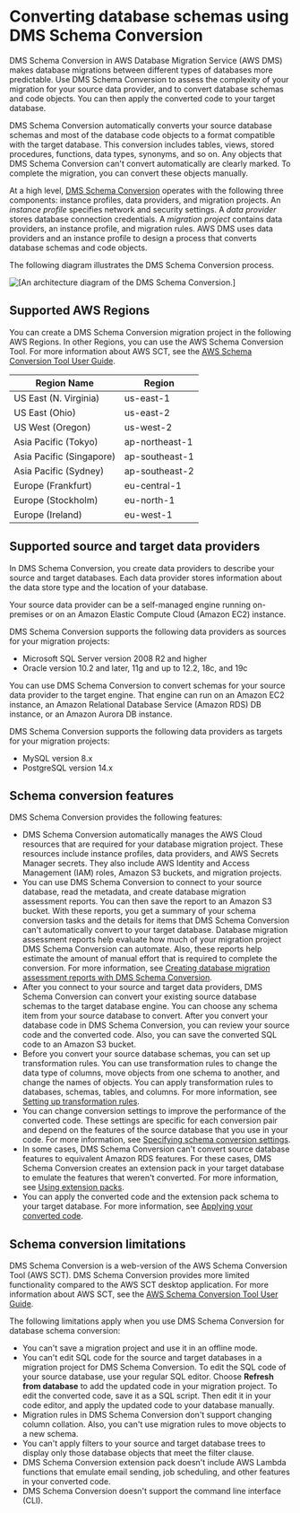 # Converting database schemas using DMS Schema Conversion<a name="CHAP_SchemaConversion"></a>

DMS Schema Conversion in AWS Database Migration Service \(AWS DMS\) makes database migrations between different types of databases more predictable\. Use DMS Schema Conversion to assess the complexity of your migration for your source data provider, and to convert database schemas and code objects\. You can then apply the converted code to your target database\.

DMS Schema Conversion automatically converts your source database schemas and most of the database code objects to a format compatible with the target database\. This conversion includes tables, views, stored procedures, functions, data types, synonyms, and so on\. Any objects that DMS Schema Conversion can't convert automatically are clearly marked\. To complete the migration, you can convert these objects manually\.

At a high level, [DMS Schema Conversion](http://aws.amazon.com/dms/schema-conversion-tool/) operates with the following three components: instance profiles, data providers, and migration projects\. An *instance profile* specifies network and security settings\. A *data provider* stores database connection credentials\. A *migration project* contains data providers, an instance profile, and migration rules\. AWS DMS uses data providers and an instance profile to design a process that converts database schemas and code objects\.

The following diagram illustrates the DMS Schema Conversion process\.

![\[An architecture diagram of the DMS Schema Conversion.\]](http://docs.aws.amazon.com/dms/latest/userguide/images/dms-schema-conversion-diagram.png)

## Supported AWS Regions<a name="schema-conversion-supported-regions"></a>

You can create a DMS Schema Conversion migration project in the following AWS Regions\. In other Regions, you can use the AWS Schema Conversion Tool\. For more information about AWS SCT, see the [AWS Schema Conversion Tool User Guide](https://docs.aws.amazon.com/SchemaConversionTool/latest/userguide/)\.


| Region Name | Region | 
| --- | --- | 
| US East \(N\. Virginia\) | us\-east\-1 | 
| US East \(Ohio\) | us\-east\-2 | 
| US West \(Oregon\) | us\-west\-2 | 
| Asia Pacific \(Tokyo\) | ap\-northeast\-1 | 
| Asia Pacific \(Singapore\) | ap\-southeast\-1 | 
| Asia Pacific \(Sydney\) | ap\-southeast\-2 | 
| Europe \(Frankfurt\) | eu\-central\-1 | 
| Europe \(Stockholm\) | eu\-north\-1 | 
| Europe \(Ireland\) | eu\-west\-1 | 

## Supported source and target data providers<a name="schema-conversion-data-providers"></a>

In DMS Schema Conversion, you create data providers to describe your source and target databases\. Each data provider stores information about the data store type and the location of your database\.

Your source data provider can be a self\-managed engine running on\-premises or on an Amazon Elastic Compute Cloud \(Amazon EC2\) instance\.

DMS Schema Conversion supports the following data providers as sources for your migration projects:
+ Microsoft SQL Server version 2008 R2 and higher
+ Oracle version 10\.2 and later, 11g and up to 12\.2, 18c, and 19c

You can use DMS Schema Conversion to convert schemas for your source data provider to the target engine\. That engine can run on an Amazon EC2 instance, an Amazon Relational Database Service \(Amazon RDS\) DB instance, or an Amazon Aurora DB instance\.

DMS Schema Conversion supports the following data providers as targets for your migration projects:
+ MySQL version 8\.x
+ PostgreSQL version 14\.x

## Schema conversion features<a name="schema-conversion-features"></a>

DMS Schema Conversion provides the following features:
+ DMS Schema Conversion automatically manages the AWS Cloud resources that are required for your database migration project\. These resources include instance profiles, data providers, and AWS Secrets Manager secrets\. They also include AWS Identity and Access Management \(IAM\) roles, Amazon S3 buckets, and migration projects\.
+ You can use DMS Schema Conversion to connect to your source database, read the metadata, and create database migration assessment reports\. You can then save the report to an Amazon S3 bucket\. With these reports, you get a summary of your schema conversion tasks and the details for items that DMS Schema Conversion can't automatically convert to your target database\. Database migration assessment reports help evaluate how much of your migration project DMS Schema Conversion can automate\. Also, these reports help estimate the amount of manual effort that is required to complete the conversion\. For more information, see [Creating database migration assessment reports with DMS Schema Conversion](assessment-reports.md)\. 
+ After you connect to your source and target data providers, DMS Schema Conversion can convert your existing source database schemas to the target database engine\. You can choose any schema item from your source database to convert\. After you convert your database code in DMS Schema Conversion, you can review your source code and the converted code\. Also, you can save the converted SQL code to an Amazon S3 bucket\.
+ Before you convert your source database schemas, you can set up transformation rules\. You can use transformation rules to change the data type of columns, move objects from one schema to another, and change the names of objects\. You can apply transformation rules to databases, schemas, tables, and columns\. For more information, see [ Setting up transformation rules](schema-conversion-transformation-rules.md)\.
+ You can change conversion settings to improve the performance of the converted code\. These settings are specific for each conversion pair and depend on the features of the source database that you use in your code\. For more information, see [Specifying schema conversion settings](schema-conversion-settings.md)\.
+ In some cases, DMS Schema Conversion can't convert source database features to equivalent Amazon RDS features\. For these cases, DMS Schema Conversion creates an extension pack in your target database to emulate the features that weren't converted\. For more information, see [Using extension packs](extension-pack.md)\.
+ You can apply the converted code and the extension pack schema to your target database\. For more information, see [Applying your converted code](schema-conversion-save-apply.md#schema-conversion-apply)\.  

## Schema conversion limitations<a name="schema-conversion-limitations"></a>

DMS Schema Conversion is a web\-version of the AWS Schema Conversion Tool \(AWS SCT\)\. DMS Schema Conversion provides more limited functionality compared to the AWS SCT desktop application\. For more information about AWS SCT, see the [AWS Schema Conversion Tool User Guide](https://docs.aws.amazon.com/SchemaConversionTool/latest/userguide/)\.

The following limitations apply when you use DMS Schema Conversion for database schema conversion:
+ You can't save a migration project and use it in an offline mode\.
+ You can't edit SQL code for the source and target databases in a migration project for DMS Schema Conversion\. To edit the SQL code of your source database, use your regular SQL editor\. Choose **Refresh from database** to add the updated code in your migration project\. To edit the converted code, save it as a SQL script\. Then edit it in your code editor, and apply the updated code to your database manually\.
+ Migration rules in DMS Schema Conversion don't support changing column collation\. Also, you can't use migration rules to move objects to a new schema\.
+ You can't apply filters to your source and target database trees to display only those database objects that meet the filter clause\.
+ DMS Schema Conversion extension pack doesn't include AWS Lambda functions that emulate email sending, job scheduling, and other features in your converted code\.
+ DMS Schema Conversion doesn't support the command line interface \(CLI\)\.